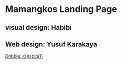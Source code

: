 # Mamangkos Landing Page
## visual design: Habibi
## Web design: Yusuf Karakaya
[Dribble: @habibi11](https://dribbble.com/shots/14860326-Mamangkos-Landing-Page)

